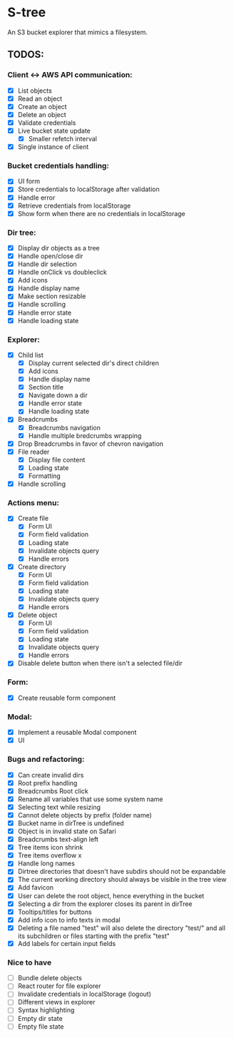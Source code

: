 # S-tree

An S3 bucket explorer that mimics a filesystem.

## TODOS:

### Client <-> AWS API communication:

- [x] List objects
- [x] Read an object
- [x] Create an object
- [x] Delete an object
- [x] Validate credentials
- [x] Live bucket state update
    -   [x] Smaller refetch interval 
- [x] Single instance of client

### Bucket credentials handling:

- [x] UI form
- [x] Store credentials to localStorage after validation
- [x] Handle error
- [x] Retrieve credentials from localStorage
- [x] Show form when there are no credentials in localStorage

### Dir tree:

- [x] Display dir objects as a tree
- [x] Handle open/close dir
- [x] Handle dir selection
- [x] Handle onClick vs doubleclick
- [x] Add icons
- [x] Handle display name
- [x] Make section resizable
- [x] Handle scrolling
- [x] Handle error state
- [x] Handle loading state

### Explorer:

- [x] Child list
    - [x] Display current selected dir's direct children
    - [x] Add icons
    - [x] Handle display name
    - [x] Section title
    - [x] Navigate down a dir
    - [x] Handle error state
    - [x] Handle loading state
- [x] Breadcrumbs
    - [x] Breadcrumbs navigation
    - [x] Handle multiple bredcrumbs wrapping
- [x] Drop Breadcrumbs in favor of chevron navigation
- [x] File reader
    - [x] Display file content
    - [x] Loading state
    - [x] Formatting
- [x] Handle scrolling

### Actions menu:
- [x] Create file
    - [x] Form UI
    - [x] Form field validation
    - [x] Loading state
    - [x] Invalidate objects query
    - [x] Handle errors
- [x] Create directory
    - [x] Form UI
    - [x] Form field validation
    - [x] Loading state
    - [x] Invalidate objects query
    - [x] Handle errors
- [x] Delete object
    - [x] Form UI
    - [x] Form field validation
    - [x] Loading state
    - [x] Invalidate objects query
    - [x] Handle errors
- [x] Disable delete button when there isn't a selected file/dir

### Form:
- [x] Create reusable form component

### Modal: 
- [x] Implement a reusable Modal component
- [x] UI

### Bugs and refactoring:

- [x] Can create invalid dirs
- [x] Root prefix handling
- [x] Breadcrumbs Root click
- [x] Rename all variables that use some system name
- [x] Selecting text while resizing
- [x] Cannot delete objects by prefix (folder name)
- [x] Bucket name in dirTree is undefined
- [x] Object is in invalid state on Safari
- [x] Breadcrumbs text-align left
- [x] Tree items icon shrink
- [x] Tree items overflow x
- [x] Handle long names
- [x] Dirtree directories that doesn't have subdirs should not be expandable
- [x] The current working directory should always be visible in
the tree view
- [x] Add favicon
- [x] User can delete the root object, hence everything in the bucket
- [x] Selecting a dir from the explorer closes its parent in dirTree
- [x] Tooltips/titles for buttons
- [x] Add info icon to info texts in modal
- [x] Deleting a file named "test" will also delete the directory "test/" and all its subchildren or files starting with the prefix "test"
- [x] Add labels for certain input fields

### Nice to have
- [ ] Bundle delete objects
- [ ] React router for file explorer
- [ ] Invalidate credentials in localStorage (logout)
- [ ] Different views in explorer
- [ ] Syntax highlighting
- [ ] Empty dir state
- [ ] Empty file state
